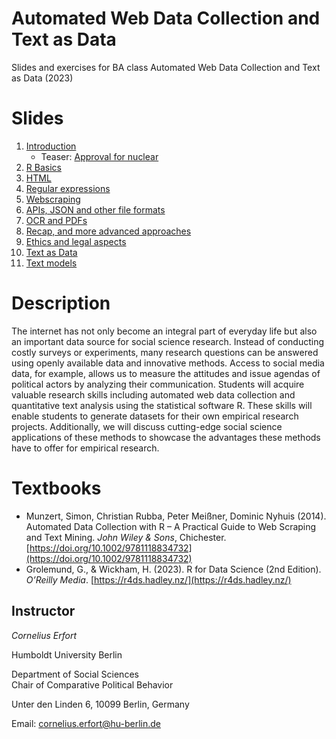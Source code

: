# Automated Web Data Collection and Text as Data
Slides and exercises for BA class Automated Web Data Collection and Text as Data (2023)

# Slides

1. [Introduction](https://htmlpreview.github.io/?https://github.com/cornelius-erfort/web-data-and-text-r/blob/main/slides/01-introduction.html)
   - Teaser: [Approval for nuclear](https://htmlpreview.github.io/?https://github.com/cornelius-erfort/web-data-and-text-r/blob/main/slides/01-nuclear.html)
3. [R Basics](https://htmlpreview.github.io/?https://github.com/cornelius-erfort/web-data-and-text-r/blob/main/slides/02-basics.html)
4. [HTML](https://htmlpreview.github.io/?https://github.com/cornelius-erfort/web-data-and-text-r/blob/main/slides/03-html.html)
5. [Regular expressions](https://htmlpreview.github.io/?https://github.com/cornelius-erfort/web-data-and-text-r/blob/main/slides/04-regex.html)
6. [Webscraping](https://htmlpreview.github.io/?https://github.com/cornelius-erfort/web-data-and-text-r/blob/main/slides/05-webscraping.html)
7. [APIs, JSON and other file formats](https://htmlpreview.github.io/?https://github.com/cornelius-erfort/web-data-and-text-r/blob/main/slides/06-apis-json.html)
8. [OCR and PDFs](https://htmlpreview.github.io/?https://github.com/cornelius-erfort/web-data-and-text-r/blob/main/slides/07-ocr-and-pdfs.html)
9. [Recap, and more advanced approaches](https://htmlpreview.github.io/?https://github.com/cornelius-erfort/web-data-and-text-r/blob/main/slides/08-recap.html)
10. [Ethics and legal aspects](https://htmlpreview.github.io/?https://github.com/cornelius-erfort/web-data-and-text-r/blob/main/slides/09-ethics-and-legal.html)
11. [Text as Data](https://htmlpreview.github.io/?https://github.com/cornelius-erfort/web-data-and-text-r/blob/main/slides/10-text-as-data.html)
12. [Text models](https://htmlpreview.github.io/?https://github.com/cornelius-erfort/web-data-and-text-r/blob/main/slides/11-text-models.html)


# Description

The internet has not only become an integral part of everyday life but also an important data source for social science research. Instead of conducting costly surveys or experiments, many research questions can be answered using openly available data and innovative methods. Access to social media data, for example, allows us to measure the attitudes and issue agendas of political actors by analyzing their communication. Students will acquire valuable research skills including automated web data collection and quantitative text analysis using the statistical software R. These skills will enable students to generate datasets for their own empirical research projects. Additionally, we will discuss cutting-edge social science applications of these methods to showcase the advantages these methods have to offer for empirical research.


# Textbooks

- Munzert, Simon, Christian Rubba, Peter Meißner, Dominic Nyhuis (2014). Automated Data Collection with R – A Practical Guide to Web Scraping and Text Mining. *John Wiley & Sons*, Chichester. [https://doi.org/10.1002/9781118834732](https://doi.org/10.1002/9781118834732)
- Grolemund, G., & Wickham, H. (2023). R for Data Science (2nd Edition). *O’Reilly Media*. [https://r4ds.hadley.nz/](https://r4ds.hadley.nz/)



## Instructor

*Cornelius Erfort*

Humboldt University Berlin

Department of Social Sciences
<br>
Chair of Comparative Political Behavior

Unter den Linden 6, 10099 Berlin, Germany

Email: cornelius.erfort@hu-berlin.de

